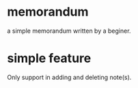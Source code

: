 # memorandum

a simple memorandum written by a beginer.

# simple feature

Only support in adding and deleting note(s).

